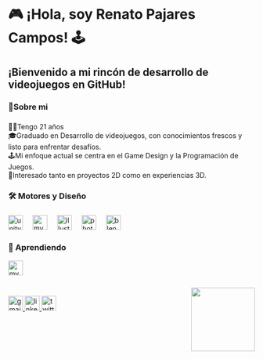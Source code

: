 <h1 align="left">🎮 ¡Hola, soy Renato Pajares Campos! 🕹️</h1>


<h2 align="left">¡Bienvenido a mi rincón de desarrollo de videojuegos en GitHub!</h2>

###

<h3 align="left">🚀Sobre mi</h3>

###

<p align="left">👨‍💻Tengo 21 años <br>🎓Graduado en Desarrollo de videojuegos, con conocimientos frescos y listo para enfrentar desafíos. <br>🕹️Mi enfoque actual se centra en el Game Design y la Programación de Juegos. <br>💼Interesado tanto en proyectos 2D como en experiencias 3D.</p>

###

<h3 align="left">🛠 Motores y Diseño </h3>

###

<div align="left">
  <img src="https://cdn.jsdelivr.net/gh/devicons/devicon/icons/unity/unity-original.svg" height="30" alt="unity logo"  />
  <img width="12" />
  <img src="https://play-lh.googleusercontent.com/Bq7xZFCMQzCmgli0uz-9nsN3e7PD6JCKDaXYZ9KoFocCRUa3U8AsBh0Slq3uMPS_XtI=w240-h480-rw" height="30" alt="mysql logo"  />
  <img width="12" />
  <img src="https://cdn.jsdelivr.net/gh/devicons/devicon/icons/illustrator/illustrator-plain.svg" height="30" alt="illustrator logo"  />
  <img width="12" />
  <img src="https://cdn.jsdelivr.net/gh/devicons/devicon/icons/photoshop/photoshop-plain.svg" height="30" alt="photoshop logo"  />
  <img width="12" />
  <img src="https://cdn.jsdelivr.net/gh/devicons/devicon/icons/blender/blender-original.svg" height="30" alt="blender logo"  />
</div>

<h3 align="left">🌱 Aprendiendo </h3>

<div align="left">

 <img src="https://cdn.jsdelivr.net/gh/devicons/devicon/icons/mysql/mysql-original.svg" height="30" alt="mysql logo"  />
  <img width="12" />
  

</div>

###

<img align="right" height="130" src="https://64.media.tumblr.com/1baaf4a64e240486db70beb1a251a53a/25b4b2247b1896ba-a2/s400x600/5462f95d7575dc4faf0f0a47efc6d249548e3016.gifv"  />

###
<br>
<div align="left">
  <a href="natopcezk@gmail.com" target="_blank">
    <img src="https://img.shields.io/static/v1?message=Gmail&logo=gmail&label=&color=D14836&logoColor=white&labelColor=&style=for-the-badge" height="30" alt="gmail logo"  />
  </a>
  <a href="https://pe.linkedin.com/in/renato-pajares-b45419242" target="_blank">
    <img src="https://img.shields.io/static/v1?message=LinkedIn&logo=linkedin&label=&color=0077B5&logoColor=white&labelColor=&style=for-the-badge" height="30" alt="linkedin logo"  />
  </a>
  <a href="https://twitter.com/NatoEZK" target="_blank">
    <img src="https://img.shields.io/static/v1?message=Twitter&logo=twitter&label=&color=1DA1F2&logoColor=white&labelColor=&style=for-the-badge" height="30" alt="twitter logo"  />
  </a>
</div>

###
